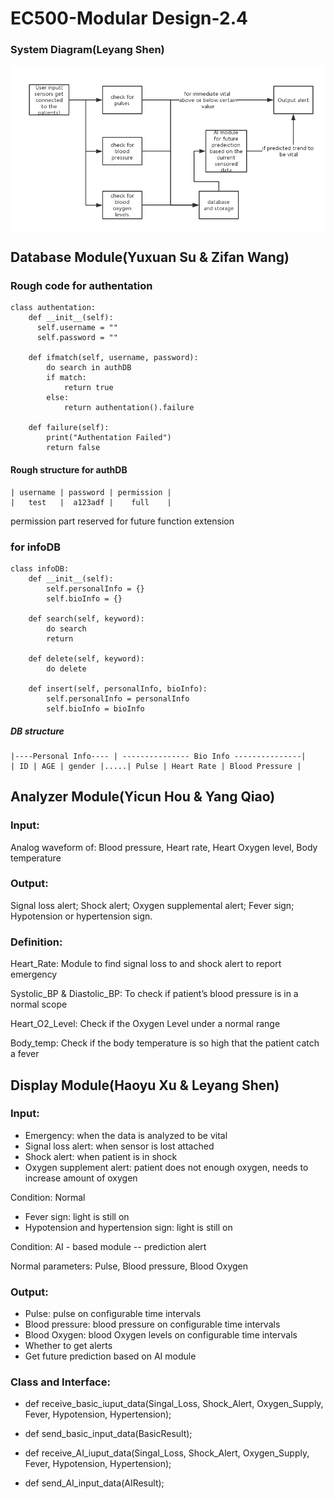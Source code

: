 # EC500-Modular Design-2.4

### System Diagram(Leyang Shen)

<img align = center src = "https://github.com/leonshen95/EC500/blob/master/EC500%20diagram%201.jpg?raw=true">
 
## Database Module(Yuxuan Su & Zifan Wang)
### Rough code for authentation
```
class authentation:
    def __init__(self):
      self.username = ""
      self.password = ""
    
    def ifmatch(self, username, password):
        do search in authDB
        if match:
            return true
        else:
            return authentation().failure
     
    def failure(self):
        print("Authentation Failed")
        return false
```
#### Rough structure for authDB
```
| username | password | permission |
|   test   |  a123adf |    full    |
```
permission part reserved for future function extension

### for infoDB
```
class infoDB:
    def __init__(self):
        self.personalInfo = {}
        self.bioInfo = {}
        
    def search(self, keyword):
        do search
        return 
    
    def delete(self, keyword):
        do delete
    
    def insert(self, personalInfo, bioInfo):
        self.personalInfo = personalInfo
        self.bioInfo = bioInfo
```
##### DB structure
```
|----Personal Info---- | --------------- Bio Info ---------------|
| ID | AGE | gender |.....| Pulse | Heart Rate | Blood Pressure |
```

## Analyzer Module(Yicun Hou & Yang Qiao)
### Input: 
Analog waveform of:
Blood pressure, 
Heart rate, 
Heart Oxygen level,
Body temperature

### Output:
Signal loss alert;
Shock alert;
Oxygen supplemental alert;
Fever sign;
Hypotension or hypertension sign.

### Definition:
Heart_Rate:
    Module to find signal loss to and shock alert to report emergency

Systolic_BP & Diastolic_BP:
   To check if patient’s blood pressure is in a normal scope

Heart_O2_Level:
    Check if the Oxygen Level under a normal range

Body_temp:
    Check if the body temperature is so high that the patient catch a fever

## Display Module(Haoyu Xu & Leyang Shen)


### Input:
* Emergency: when the data is analyzed to be vital 
* Signal loss alert: when sensor is lost attached
* Shock alert: when patient is in shock
* Oxygen supplement alert: patient does not enough oxygen, needs to increase amount of oxygen

Condition: Normal
* Fever sign: light is still on
* Hypotension and hypertension sign: light is still on

Condition: AI - based module -- prediction alert

Normal parameters: Pulse, Blood pressure, Blood Oxygen

### Output:
* Pulse: pulse on configurable time intervals
* Blood pressure: blood pressure on configurable time intervals
* Blood Oxygen: blood Oxygen levels on configurable time intervals
* Whether to get alerts
* Get future prediction based on AI module

### Class and Interface:
* def receive_basic_iuput_data(Singal_Loss, Shock_Alert, Oxygen_Supply, Fever, Hypotension, Hypertension);

* def send_basic_input_data(BasicResult);

* def receive_AI_iuput_data(Singal_Loss, Shock_Alert, Oxygen_Supply, Fever, Hypotension, Hypertension);

* def send_AI_input_data(AIResult);


